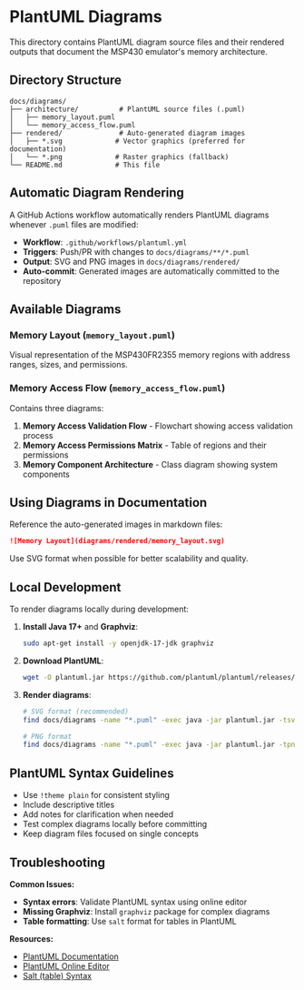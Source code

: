 # PlantUML Diagrams

This directory contains PlantUML diagram source files and their rendered outputs that document the MSP430 emulator's memory architecture.

## Directory Structure

```
docs/diagrams/
├── architecture/          # PlantUML source files (.puml)
│   ├── memory_layout.puml
│   └── memory_access_flow.puml
├── rendered/              # Auto-generated diagram images
│   ├── *.svg             # Vector graphics (preferred for documentation)
│   └── *.png             # Raster graphics (fallback)
└── README.md             # This file
```

## Automatic Diagram Rendering

A GitHub Actions workflow automatically renders PlantUML diagrams whenever `.puml` files are modified:

- **Workflow**: `.github/workflows/plantuml.yml`
- **Triggers**: Push/PR with changes to `docs/diagrams/**/*.puml`
- **Output**: SVG and PNG images in `docs/diagrams/rendered/`
- **Auto-commit**: Generated images are automatically committed to the repository

## Available Diagrams

### Memory Layout (`memory_layout.puml`)
Visual representation of the MSP430FR2355 memory regions with address ranges, sizes, and permissions.

### Memory Access Flow (`memory_access_flow.puml`)
Contains three diagrams:
1. **Memory Access Validation Flow** - Flowchart showing access validation process
2. **Memory Access Permissions Matrix** - Table of regions and their permissions
3. **Memory Component Architecture** - Class diagram showing system components

## Using Diagrams in Documentation

Reference the auto-generated images in markdown files:

```markdown
![Memory Layout](diagrams/rendered/memory_layout.svg)
```

Use SVG format when possible for better scalability and quality.

## Local Development

To render diagrams locally during development:

1. **Install Java 17+** and **Graphviz**:
   ```bash
   sudo apt-get install -y openjdk-17-jdk graphviz
   ```

2. **Download PlantUML**:
   ```bash
   wget -O plantuml.jar https://github.com/plantuml/plantuml/releases/latest/download/plantuml.jar
   ```

3. **Render diagrams**:
   ```bash
   # SVG format (recommended)
   find docs/diagrams -name "*.puml" -exec java -jar plantuml.jar -tsvg -o ../rendered {} \;
   
   # PNG format
   find docs/diagrams -name "*.puml" -exec java -jar plantuml.jar -tpng -o ../rendered {} \;
   ```

## PlantUML Syntax Guidelines

- Use `!theme plain` for consistent styling
- Include descriptive titles
- Add notes for clarification when needed
- Test complex diagrams locally before committing
- Keep diagram files focused on single concepts

## Troubleshooting

**Common Issues:**
- **Syntax errors**: Validate PlantUML syntax using online editor
- **Missing Graphviz**: Install `graphviz` package for complex diagrams
- **Table formatting**: Use `salt` format for tables in PlantUML

**Resources:**
- [PlantUML Documentation](https://plantuml.com/)
- [PlantUML Online Editor](https://www.plantuml.com/plantuml/uml/)
- [Salt (table) Syntax](https://plantuml.com/salt)